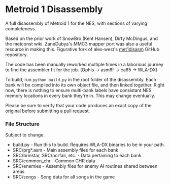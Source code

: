 # Metroid 1 Disassembly

A full disassembly of Metroid 1 for the NES, with sections of varying completeness.

Based on the prior work of SnowBro (Kent Hansen), Dirty McDingus, and the metconst wiki. ZaneDubya's MMC3 mapper port was also a useful resource in making this. Figurative fork of alex-west's [met1disasm](https://github.com/alex-west/met1disasm) GitHub repository.

The code has been manually reworked multiple times in a laborious journey to find the assembler fit for the job. (Ophis -> asm6f -> ca65 -> WLA-DX)

To build, run `python build.py` in the root folder of the disassembly. Each bank will be compiled into its own object file, and then linked together. Right now, there is nothing to ensure multi-bank labels have consistant NES memory locations in every bank they're in. This may change eventually.

Please be sure to verify that your code produces an exact copy of the original before submitting a pull request.

### File Structure

Subject to change.

 * build.py - Run this to build. Requires WLA-DX binaries to be in your path.
 * SRC/prg*.asm - Main assembly files for each bank
 * SRC/brinstar, SRC/norfair, etc. - Data pertaining to each bank
 * SRC/common_chr - Common CHR data
 * SRC/enemies - Assembly files for enemy AI routines shared between areas
 * SRC/songs - Song data for all songs in the game
